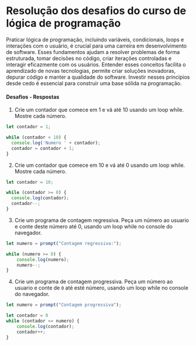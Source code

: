 # Resolução dos desafios do curso de lógica de programação

Praticar lógica de programação, incluindo variáveis, condicionais, loops e interações com o usuário, é crucial para uma carreira em desenvolvimento de software. Esses fundamentos ajudam a resolver problemas de forma estruturada, 
tomar decisões no código, criar iterações controladas e interagir eficazmente com os usuários. Entender esses conceitos facilita o aprendizado de novas tecnologias, 
permite criar soluções inovadoras, depurar código e manter a qualidade do software. Investir nesses princípios desde cedo é essencial para construir uma base sólida na programação.

#### Desafios - Respostas

1) Crie um contador que comece em 1 e vá até 10 usando um loop while. Mostre cada número.

```js
let contador = 1;

while (contador < 10) {
  console.log('Numero ' + contador);
  contador = contador + 1;
}
```

2) Crie um contador que comece em 10 e vá até 0 usando um loop while. Mostre cada número.

```js
let contador = 10;

while (contador >= 0) {
  console.log(contador);
  contador--;
}
```

3) Crie um programa de contagem regressiva. Peça um número ao usuario e conte deste número até 0, usando um loop while no console do navegador.

```js
let numero = prompt("Contagem regressiva:");

while (numero >= 0) {
    console.log(numero);
    numero--;
}

```

4) Crie um programa de contagem progressiva. Peça um número ao usuario e conte de `0` até esté número, usando um loop while no console do navegador.

```js
let numero = prompt("Contagem progressiva");

let contador = 0
while (contador <= numero) {
    console.log(contador);
    contador++;
}
```
